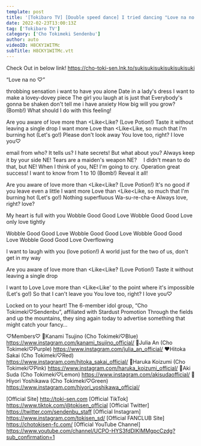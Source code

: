 ```yaml
---
template: post
title: '[Tokibaro TV] [Double speed dance] I tried dancing "Love na no ♡" with full double speed sound source / epi.163'
date: 2022-02-23T13:00:13Z
tag: ['Tokibaro TV']
category: ['Cho Tokimeki Sendenbu']
author: auto 
videoID: H8CKY1WITMc
subTitle: H8CKY1WITMc.vtt
---
```

Check Out in below link!
https://cho-toki-sen.lnk.to/sukisukisukisukisukisuki

“Love na no ♡”

throbbing sensation
i want to have you alone
Date in a lady's dress
I want to make a lovey-dovey piece
The girl you laugh at is just that
Everybody's gonna be shaken
don't tell me i have anxiety
How big will you grow? (Bomb!)
What should I do with this feeling!

Are you aware of love more than <Like<Like? (Love Potion!)
Taste it without leaving a single drop
I want more Love than <Like<Like, so much that I'm burning hot (Let's go!)
Please don't look away
You love too, right?
I love you♡

email from who? It tells us?
I hate secrets!
But what about you?
Always keep it by your side NE!
Tears are a maiden's weapon NE?　
I didn't mean to do that, but NE!
When I think of you, NE!
I'm going to cry. Operation great success!
I want to know from 1 to 10 (Bomb!)
Reveal it all!

Are you aware of love more than <Like<Like? (Love Potion!)
It's no good if you leave even a little
I want more Love than <Like<Like, so much that I'm burning hot (Let's go!)
Nothing superfluous Wa-su-re-cha-e
Always love, right?
love?

My heart is full with you
Wobble Good Good Love
Wobble Good Good Love
only love
tightly

Wobble Good Good Love
Wobble Good Good Love
Wobble Good Good Love
Wobble Good Good Love
Overflowing

I want to laugh with you (love potion!)
A world just for the two of us, don't get in my way

Are you aware of love more than <Like<Like? (Love Potion!)
Taste it without leaving a single drop

I want to Love Love more than <Like<Like' to the point where it's impossible (Let's go!)
So that I can't leave you
You love too, right?
I love you♡

Locked on to your heart!
The 6-member idol group, “Cho Tokimeki♡Sendenbu”, affiliated with Stardust Promotion
Through the fields and up the mountains, they sing again today to advertise something that might catch your fancy…

♡Members♡
💙Kanami Tsujino (Cho Tokimeki♡Blue) https://www.instagram.com/kanami_tsujino_official/
💜Julia An (Cho Tokimeki♡Purple) https://www.instagram.com/julia_an_official/
❤️Hitoka Sakai (Cho Tokimeki♡Red) https://www.instagram.com/hitoka_sakai_official/
💖Haruka Koizumi (Cho Tokimeki♡Pink) https://www.instagram.com/haruka_koizumi_official/
💛Aki Suda (Cho Tokimeki♡Lemon) https://www.instagram.com/akisudaofficial/
💚Hiyori Yoshikawa (Cho Tokimeki♡Green) https://www.instagram.com/hiyori_yoshikawa_official/

[Official Site] http://toki-sen.com
[Official TikTok] https://www.tiktok.com/@tokisen_official
[Official Twitter] https://twitter.com/sendenbu_staff
[Official Instagram] https://www.instagram.com/tokisen_sd/
[Official FANCLUB Site] https://chotokisen-fc.com/
[Official YouTube Channel] https://www.youtube.com/channel/UCPO-HYS3fdDIKlMMgpcCzdg?sub_confirmation=1